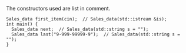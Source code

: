 The constructors used are list in comment.

    Sales_data first_item(cin);  // Sales_data(std::istream &is);
    int main() {
      Sales_data next;  // Sales_data(std::string s = "");
      Sales_data last("9-999-99999-9");  // Sales_data(std::string s = "");
    }

